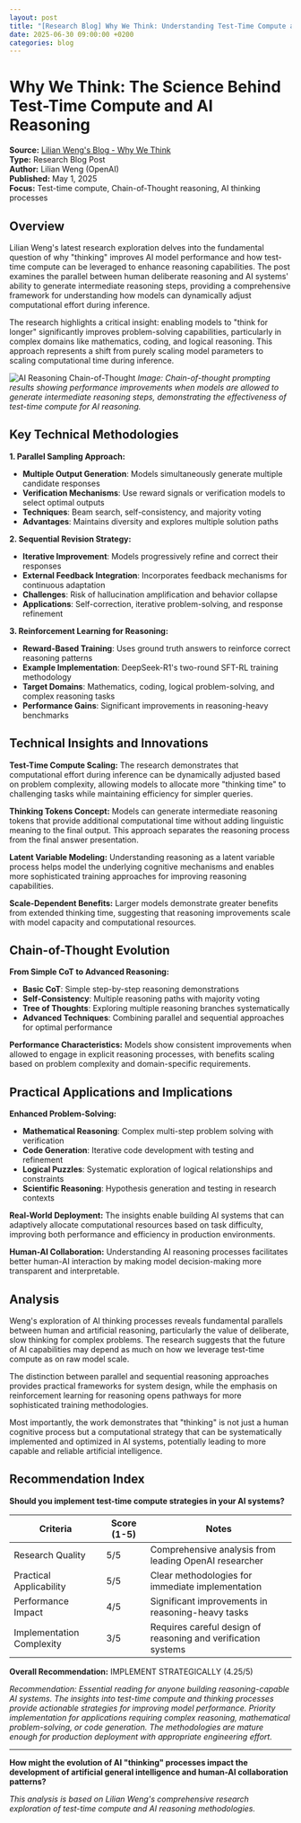 ```yaml
---
layout: post
title: "[Research Blog] Why We Think: Understanding Test-Time Compute and AI Reasoning"
date: 2025-06-30 09:00:00 +0200
categories: blog
---
```


# Why We Think: The Science Behind Test-Time Compute and AI Reasoning

**Source:** [Lilian Weng's Blog - Why We Think](https://lilianweng.github.io/posts/2025-05-01-thinking/)  
**Type:** Research Blog Post  
**Author:** Lilian Weng (OpenAI)  
**Published:** May 1, 2025  
**Focus:** Test-time compute, Chain-of-Thought reasoning, AI thinking processes

## Overview

Lilian Weng's latest research exploration delves into the fundamental question of why "thinking" improves AI model performance and how test-time compute can be leveraged to enhance reasoning capabilities. The post examines the parallel between human deliberate reasoning and AI systems' ability to generate intermediate reasoning steps, providing a comprehensive framework for understanding how models can dynamically adjust computational effort during inference.

The research highlights a critical insight: enabling models to "think for longer" significantly improves problem-solving capabilities, particularly in complex domains like mathematics, coding, and logical reasoning. This approach represents a shift from purely scaling model parameters to scaling computational time during inference.

![AI Reasoning Chain-of-Thought](https://lilianweng.github.io/posts/2025-05-01-thinking/cot-wei22.png "Chain-of-Thought Reasoning Results")
*Image: Chain-of-thought prompting results showing performance improvements when models are allowed to generate intermediate reasoning steps, demonstrating the effectiveness of test-time compute for AI reasoning.*

## Key Technical Methodologies

**1. Parallel Sampling Approach:**
- **Multiple Output Generation**: Models simultaneously generate multiple candidate responses
- **Verification Mechanisms**: Use reward signals or verification models to select optimal outputs
- **Techniques**: Beam search, self-consistency, and majority voting
- **Advantages**: Maintains diversity and explores multiple solution paths

**2. Sequential Revision Strategy:**
- **Iterative Improvement**: Models progressively refine and correct their responses
- **External Feedback Integration**: Incorporates feedback mechanisms for continuous adaptation
- **Challenges**: Risk of hallucination amplification and behavior collapse
- **Applications**: Self-correction, iterative problem-solving, and response refinement

**3. Reinforcement Learning for Reasoning:**
- **Reward-Based Training**: Uses ground truth answers to reinforce correct reasoning patterns
- **Example Implementation**: DeepSeek-R1's two-round SFT-RL training methodology
- **Target Domains**: Mathematics, coding, logical problem-solving, and complex reasoning tasks
- **Performance Gains**: Significant improvements in reasoning-heavy benchmarks

## Technical Insights and Innovations

**Test-Time Compute Scaling:**
The research demonstrates that computational effort during inference can be dynamically adjusted based on problem complexity, allowing models to allocate more "thinking time" to challenging tasks while maintaining efficiency for simpler queries.

**Thinking Tokens Concept:**
Models can generate intermediate reasoning tokens that provide additional computational time without adding linguistic meaning to the final output. This approach separates the reasoning process from the final answer presentation.

**Latent Variable Modeling:**
Understanding reasoning as a latent variable process helps model the underlying cognitive mechanisms and enables more sophisticated training approaches for improving reasoning capabilities.

**Scale-Dependent Benefits:**
Larger models demonstrate greater benefits from extended thinking time, suggesting that reasoning improvements scale with model capacity and computational resources.

## Chain-of-Thought Evolution

**From Simple CoT to Advanced Reasoning:**
- **Basic CoT**: Simple step-by-step reasoning demonstrations
- **Self-Consistency**: Multiple reasoning paths with majority voting
- **Tree of Thoughts**: Exploring multiple reasoning branches systematically
- **Advanced Techniques**: Combining parallel and sequential approaches for optimal performance

**Performance Characteristics:**
Models show consistent improvements when allowed to engage in explicit reasoning processes, with benefits scaling based on problem complexity and domain-specific requirements.

## Practical Applications and Implications

**Enhanced Problem-Solving:**
- **Mathematical Reasoning**: Complex multi-step problem solving with verification
- **Code Generation**: Iterative code development with testing and refinement
- **Logical Puzzles**: Systematic exploration of logical relationships and constraints
- **Scientific Reasoning**: Hypothesis generation and testing in research contexts

**Real-World Deployment:**
The insights enable building AI systems that can adaptively allocate computational resources based on task difficulty, improving both performance and efficiency in production environments.

**Human-AI Collaboration:**
Understanding AI reasoning processes facilitates better human-AI interaction by making model decision-making more transparent and interpretable.

## Analysis

Weng's exploration of AI thinking processes reveals fundamental parallels between human and artificial reasoning, particularly the value of deliberate, slow thinking for complex problems. The research suggests that the future of AI capabilities may depend as much on how we leverage test-time compute as on raw model scale.

The distinction between parallel and sequential reasoning approaches provides practical frameworks for system design, while the emphasis on reinforcement learning for reasoning opens pathways for more sophisticated training methodologies.

Most importantly, the work demonstrates that "thinking" is not just a human cognitive process but a computational strategy that can be systematically implemented and optimized in AI systems, potentially leading to more capable and reliable artificial intelligence.

## Recommendation Index

**Should you implement test-time compute strategies in your AI systems?**

| Criteria | Score (1-5) | Notes |
|----------|-------------|-------|
| Research Quality | 5/5 | Comprehensive analysis from leading OpenAI researcher |
| Practical Applicability | 5/5 | Clear methodologies for immediate implementation |
| Performance Impact | 4/5 | Significant improvements in reasoning-heavy tasks |
| Implementation Complexity | 3/5 | Requires careful design of reasoning and verification systems |

**Overall Recommendation:** IMPLEMENT STRATEGICALLY (4.25/5)

*Recommendation: Essential reading for anyone building reasoning-capable AI systems. The insights into test-time compute and thinking processes provide actionable strategies for improving model performance. Priority implementation for applications requiring complex reasoning, mathematical problem-solving, or code generation. The methodologies are mature enough for production deployment with appropriate engineering effort.*

---

**How might the evolution of AI "thinking" processes impact the development of artificial general intelligence and human-AI collaboration patterns?**

*This analysis is based on Lilian Weng's comprehensive research exploration of test-time compute and AI reasoning methodologies.*